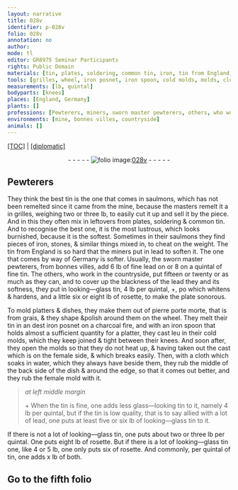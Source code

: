 ```yaml
---
layout: narrative
title: 028v
identifier: p-028v
folio: 028v
annotation: no
author:
mode: tl
editor: GR8975 Seminar Participants
rights: Public Domain
materials: [tin, plates, soldering, common tin, iron, tin from England, lead, fine lead, fine tin, looking-glass tin, rosette, pierre porte morte, grais, charcoal, water, tin is fine, glass-looking tin, tin is low quality]
tools: [grilles, wheel, iron posnet, iron spoon, cold molds, molds, cloth]
measurements: [lb, quintal]
bodyparts: [knees]
places: [England, Germany]
plants: []
professions: [Pewterers, miners, sworn master pewterers, others, who work in the countryside]
environments: [mine, bonnes villes, countryside]
animals: []
---
```


<p><a href="{{ site.baseurl }}/translation/">[TOC]</a> | <a href="{{ site.baseurl }}/_texts/p-028v_tc.md/">[diplomatic]</a></p><div class="folio" align="center">- - - - - <a href="http://gallica.bnf.fr/ark:/12148/btv1b10500001g/f62.image" target="_blank"><img src="https://cu-mkp.github.io/2017-workshop-edition/assets/photo-icon.png" alt="folio image: " style="display:inline-block; margin-bottom:-3px;"/>028v</a> - - - - - </div>  
  

## <span class="pro">Pewterers</span>

 
They think the best <span class="m">tin</span> is the one that comes in saulmons, which has not been remelted since it came from the <span class="env">mine</span>, because the masters remelt it <span class="del">a</span> in <span class="tl">grilles</span>, weighing two or three <span class="ms">lb</span>, to easily cut it up and sell it by the piece. And in this they often mix in leftovers from <span class="m">plates</span>, <span class="m">soldering</span> & <span class="m">common tin</span>. And to recognise the best one, it is the most lustrous, which looks burnished, because it is the softest. Sometimes in their saulmons they find pieces of <span class="m">iron</span>, stones, & similar things mixed in, to cheat on the weight. The <span class="m">tin from <span class="pl">England</span></span> is so hard that the <span class="pro">miners</span> put in <span class="m">lead</span> to soften it. The one that comes by way of <span class="pl">Germany</span> is softer. Usually, the <span class="pro">sworn master pewterers</span>, from <span class="env">bonnes villes</span>, add 6 <span class="ms">lb</span> of <span class="m">fine lead</span> <span class="del">on</span> or 8 on a <span class="ms">quintal</span> of <span class="m">fine tin</span>. The <span class="pro">others, who work in the <span class="env">countryside</span></span>, put fifteen or twenty or as much as they can, and to cover up the blackness of the <span class="m">lead</span> <span class="del">they</span> and its softness, they put in <span class="m">looking—glass tin</span>, 4 <span class="ms">lb</span> per <span class="ms">quintal</span>, \+, <span class="del">po</span> which whitens & hardens, and <span class="del">a little</span> six or eight <span class="ms">lb</span> of <span class="m">rosette</span>, to make the plate <span class="sn">sonorous</span>. 
 
 To mold platters & dishes, they make them out of <span class="m">pierre <span class="del">porte</span> morte</span>, that is from <span class="m">grais</span>, & they shape &polish <span class="del">around</span> them on the <span class="tl">wheel</span>. They melt their <span class="m">tin</span> in an <span class="del">dest</span> <span class="tl"><span class="m">iron</span> posnet</span> on a <span class="m">charcoal</span> fire, and with an <span class="tl"><span class="m">iron</span> spoon</span> that holds <span class="del">almost</span> a sufficient quantity for a platter, they cast <span class="del">leu</span> in their <span class="tl">cold molds</span>, which they keep joined & tight between their <span class="bp">knees</span>. And soon after, they open the <span class="tl">molds</span> so that they do not heat up, & having taken out the cast which is on the female side, & which breaks easily. Then, with a <span class="tl">cloth</span> which soaks in <span class="m">water</span>, which they always have beside them, they rub the middle of the back side of the dish & around the edge, so that it comes out better, and they rub the female mold with it.
 
> *at left middle margin*
> 
> 
>   \+ When the <span class="m">tin is fine</span>, one adds less <span class="m">glass—looking tin</span> to it, namely 4 <span class="ms">lb</span> per <span class="ms">quintal</span>, but if the <span class="m">tin is low quality</span>, that is to say allied with a lot of <span class="m">lead</span>, one puts at least five or six <span class="ms">lb</span> of <span class="m">looking—glass tin</span> to it.
 
 If there is not a lot of <span class="m">looking—glass tin</span>, one puts about two or three <span class="ms">lb</span> per <span class="ms">quintal</span>. One puts eight <span class="ms">lb</span> of <span class="m">rosette</span>. But if there is a lot of <span class="m">looking—glass tin</span> <span class="del">one</span>, like 4 or 5 <span class="ms">lb</span>, one only puts six of <span class="m">rosette</span>. And commonly, per <span class="ms">quintal</span> of <span class="m">tin</span>, one adds x <span class="ms">lb</span> of both. 
 
 
  

## Go to the fifth folio

 
